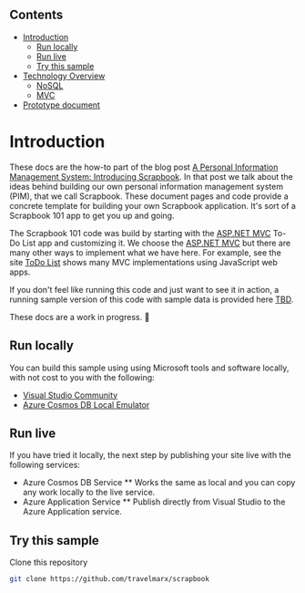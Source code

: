 ## Contents

- [Introduction](#introduction)
  * [Run locally](#run-locally)
  * [Run live](#run-live)
  * [Try this sample](#try-this-sample)
- [Technology Overview](technology-overview)
  * [NoSQL](technology-overview#nosql)
  * [MVC](technology-overview#mvc)
 - [Prototype document](prototype-document)

# Introduction

These docs are the how-to part of the blog post 
[A Personal Information Management System: Introducing Scrapbook][1].
In that post we talk about the ideas behind building our own personal information management system (PIM), that we call Scrapbook. These
document pages and code provide a concrete template for building your own Scrapbook application. It's sort of a Scrapbook 101 app to get
you up and going.

The Scrapbook 101 code was build by starting with the [ASP.NET MVC][6] To-Do List app and customizing it. We choose the [ASP.NET MVC][6] but there are many other ways to implement what we have here. For example, see the site [ToDo List][5] shows many MVC implementations using JavaScript web apps.

If you don't feel like running this code and just want to see it in action, a running sample version of this code with sample data is provided here [TBD][2].

These docs are a work in progress. :runner:

## Run locally

You can build this sample using using Microsoft tools and software locally, with not cost to you with the following:

* [Visual Studio Community][3]
* [Azure Cosmos DB Local Emulator][4]

## Run live

If you have tried it locally, the next step by publishing your site live with the following services:

* Azure Cosmos DB Service
 ** Works the same as local and you can copy any work locally to the live service.
* Azure Application Service
 ** Publish directly from Visual Studio to the Azure Application service.

## Try this sample

Clone this repository
```bash
git clone https://github.com/travelmarx/scrapbook
```

[1]: http://blog.travelmarx.com/2017/12/a-personal-information-management-system-introducing-scrapbook.html
[2]: http://www.travelmarx.com/
[3]: https://visualstudio.microsoft.com/downloads/
[4]: https://docs.microsoft.com/en-us/azure/cosmos-db/local-emulator
[5]: http://todomvc.com/
[6]: https://www.asp.net/mvc
